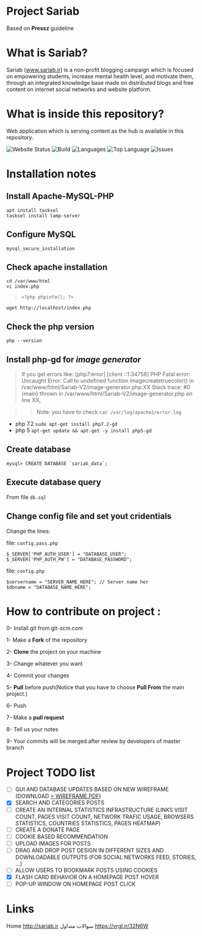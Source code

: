 Project Sariab
===
Based on **Pressz** guideline

# What is Sariab?

Sariab (www.sariab.ir) is a non-profit blogging campaign which is focused on empowering students, increase mental health level, and motivate them, through an integrated knowledge base made on distributed blogs and free content on internet social networks and website platform.

# What is inside this repository?

Web application which is serving content as the hub is available in this repository.

![Website Status](https://img.shields.io/website?url=http%3A%2F%2Fsariab.ir)
![Build](https://img.shields.io/appveyor/build/Pressz/Sariab-V2)
![Languages](https://img.shields.io/github/languages/count/Pressz/Sariab-V2)
![Top Language](https://img.shields.io/github/languages/top/Pressz/Sariab-V2)
![Issues](https://img.shields.io/codeclimate/issues/Pressz/Sariab-V2)

# Installation notes

## Install Apache-MySQL-PHP

```
apt install tasksel
tasksel install lamp-server
```

## Configure MySQL

```
mysql_secure_installation
```

## Check apache installation

```
cd /var/www/html
vi index.php
```
> `<?php phpinfo(); ?>`
```
wget http://localhost/index.php
```

## Check the php version

`php --version`

## Install php-gd for *image generator*

> If you get errors like: [php7:error] [client ::1:34758] PHP Fatal error:  Uncaught Error: Call to undefined function imagecreatetruecolor() in /var/www/html/Sariab-V2/image-generator.php:XX Stack trace: #0 {main}  thrown in /var/www/html/Sariab-V2/image-generator.php on line XX,

>> Note: you have to check `cat /var/log/apache2/error.log`

- php 7.2 `sudo apt-get install php7.2-gd`
- php 5 `apt-get update && apt-get -y install php5-gd`

## Create database

```
mysql> CREATE DATABASE `sariab_data`;
```

## Execute database query

From file `db.sql`

## Change config file and set yout cridentials

Change the lines:

file: `config.pass.php`

```
$_SERVER['PHP_AUTH_USER'] = "DATABASE_USER";
$_SERVER['PHP_AUTH_PW'] = "DATABASE_PASSWORD";
```

file: `config.php`

```
$servername = "SERVER_NAME_HERE"; // Server name her
$dbname = "DATABASE_NAME_HERE";
```
# **How to contribute on project :**

0- Install git from git-scm.com

1- Make a **Fork** of the repository

2- **Clone** the project on your machine

3- Change whatever you want

4- Commit your changes

5- **Pull** before push(Notice that you have to choose **Pull From** the main project.)

6- Push

7- Make a **pull request**

8- Tell us your notes

9- Your commits will be merged after review by developers of master branch

# Project TODO list

- [ ] GUI AND DATABASE UPDATES BASED ON NEW WIREFRAME (DOWNLOAD [> WIREFRAME.PDF](docs/prototype/Wireframe.pdf))
- [x] SEARCH AND CATEGORIES POSTS
- [ ] CREATE AN INTERNAL STATISTICS INFRASTRUCTURE (LINKS VISIT COUNT, PAGES VISIT COUNT, NETWORK TRAFIC USAGE, BROWSERS STATISTICS, COUNTRIES STATISTICS, PAGES HEATMAP)
- [ ] CREATE A DONATE PAGE
- [ ] COOKIE BASED RECOMMENDATION
- [ ] UPLOAD IMAGES FOR POSTS
- [ ] DRAG AND DROP POST DESIGN IN DIFFERENT SIZES AND DOWNLOADABLE OUTPUTS (FOR SOCIAL NETWORKS FEED, STORIES, ...)
- [ ] ALLOW USERS TO BOOKMARK POSTS USING COOKIES
- [x] FLASH CARD BEHAVIOR ON A HOMEPAGE POST HOVER
- [ ] POP-UP WINDOW ON HOMEPAGE POST CLICK

# Links

Home <http://sariab.ir>
سوالات متداول <https://vrgl.ir/32N6W>